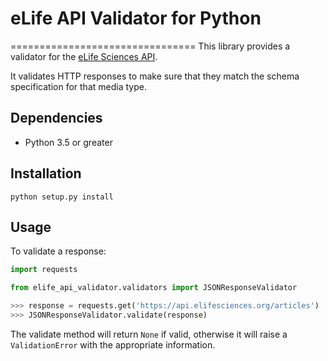 # eLife API Validator for Python
================================
This library provides a validator for the [eLife Sciences API](https://github.com/elifesciences/api-raml).

It validates HTTP responses to make sure that they match the schema specification for that media type.

Dependencies
------------

* Python 3.5 or greater

Installation
------------

`python setup.py install`

Usage
-----

To validate a response:

```python
import requests

from elife_api_validator.validators import JSONResponseValidator

>>> response = requests.get('https://api.elifesciences.org/articles')
>>> JSONResponseValidator.validate(response)

```
The validate method will return `None` if valid, otherwise it will raise a `ValidationError` with the appropriate information.